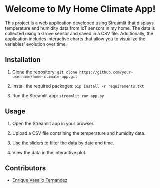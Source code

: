 # Welcome to My Home Climate App!

This project is a web application developed using Streamlit that displays temperature and humidity data from IoT sensors in my home. The data is collected using a Grove sensor and saved in a CSV file. Additionally, the application includes interactive charts that allow you to visualize the variables' evolution over time.

## Installation

1. Clone the repository:
`git clone https://github.com/your-username/home-climate-app.git`

2. Install the required packages:
`pip install -r requirements.txt`
3. Run the Streamlit app:
`streamlit run app.py`

## Usage

1. Open the Streamlit app in your browser.

2. Upload a CSV file containing the temperature and humidity data.

3. Use the sliders to filter the data by date and time.

4. View the data in the interactive plot.

## Contributors

- [Enrique Vasallo Fernández](https://github.com/Vasallo94)
